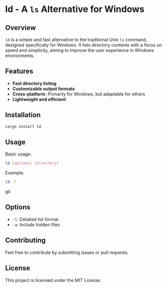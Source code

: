 # ld - A `ls` Alternative for Windows

## Overview
`ld` is a simple and fast alternative to the traditional Unix `ls` command, designed specifically for Windows. It lists directory contents with a focus on speed and simplicity, aiming to improve the user experience in Windows environments.

## Features
- **Fast directory listing**
- **Customizable output formats**
- **Cross-platform**: Primarily for Windows, but adaptable for others
- **Lightweight and efficient**

## Installation
```bash
cargo install ld
```

## Usage
Basic usage:
```bash
ld [options] [directory]
```

Example:
```bash
ld -l
```
git
## Options
- `-l`: Detailed list format
- `-a`: Include hidden files

## Contributing
Feel free to contribute by submitting issues or pull requests.

## License
This project is licensed under the MIT License.

